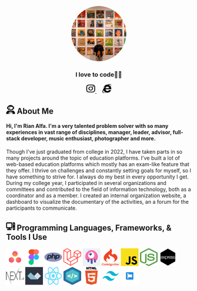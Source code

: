 <article class="markdown-body entry-content container-lg f5" itemprop="text">
    <div id="user-profile-header" align="center" dir="auto">
        <div dir="auto">
            <img width="150" height="150" src="/assets/ava.png" alt="Profile Picture" style="border-radius: 999px;" />
        </div>
        <h3 dir="auto">I love to code👨‍💻</h3>
        <div dir="auto">
            <a href="https://instagram.com/fckinastronaut" rel="nofollow">
                <img width="24" height="24" src="/assets/instagram.svg" alt="Instagram Badge" />
            </a>
            <a href="https://itsrianalfa.space" rel="nofollow" style="margin-left: 16px;">
                <img width="24" height="24" src="/assets/internet-explorer.svg" alt="Website Badge" />
            </a>
        </div>
    </div>
    <h2 dir="auto">
        <img width="24" height="24" src="/assets/user-astronaut-solid.svg" alt="User Icon" />
        <span>About Me</span>
    </h2>
    <h4 dir="auto">
        <strong>
            Hi, I'm Rian Alfa. I'm a very talented problem solver with so many experiences in vast range of disciplines, manager, leader, advisor, full-stack developer, music enthusiast, photographer and more.
        </strong>
    </h5>
    <p dir="auto">
        Though I've just graduated from college in 2022, I have taken parts in so many projects around the topic of education platforms. I've built a lot of web-based education platforms which mostly has an exam-like feature that they offer. I thrive on challenges and constantly setting goals for myself, so I have something to strive for. I always do my best in every opportunity I get. During my college year, I participated in several organizations and committees and contributed to the field of information technology, both as a coordinator and as a member. I created an internal organization website, a dashboard to visualize the documentary of the activities, an a forum for the participants to communicate.
    </p>
    <h2 dir="auto">
        <img width="24" height="24" src="/assets/computer-solid.svg" alt="Computer Icon" />
        Programming Languages, Frameworks, & Tools I Use
    </h2>
    <div dir="auto">
        <img width="48" height="48" src="./assets/asana.jpg" alt="Asana Icon" />
        <img width="48" height="48" src="./assets/figma.png" alt="Figma Icon" />
        <img width="48" height="48" src="./assets/php.png" alt="PHP Icon" />
        <img width="48" height="48" src="./assets/laravel.png" alt="Laravel Icon" />
        <img width="48" height="48" src="./assets/livewire.png" alt="Livewire Icon" />
        <img width="48" height="48" src="./assets/codeigniter.png" alt="CodeIgniter Icon" />
        <img width="48" height="48" src="./assets/javascript.png" alt="JavaScript Icon" />
        <img width="48" height="48" src="./assets/nodejs.png" alt="NodeJS Icon" />
        <img width="48" height="48" src="./assets/express.png" alt="Express Icon" />
        <img width="48" height="48" src="./assets/nextjs.png" alt="NextJS Icon" />
        <img width="48" height="48" src="./assets/alpinejs.png" alt="AlpineJS Icon" />
        <img width="48" height="48" src="./assets/react.png" alt="React Icon" />
        <img width="48" height="48" src="./assets/native-base.png" alt="NativeBase Icon" />
        <img width="48" height="48" src="./assets/html.png" alt="HTML Icon" />
        <img width="48" height="48" src="./assets/tailwindcss.png" alt="TailwindCSS Icon" />
        <img width="48" height="48" src="./assets/fontawesome.jpg" alt="FontAwesome Icon" />
    </div>
</article>